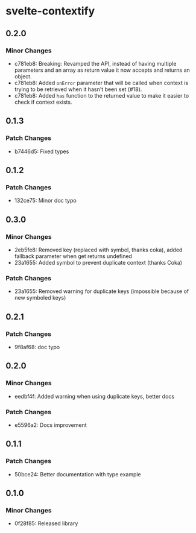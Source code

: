 # svelte-contextify

## 0.2.0

### Minor Changes

- c781eb8: Breaking: Revamped the API, instead of having multiple parameters and an array as return value it now accepts and returns an object.
- c781eb8: Added `onError` parameter that will be called when context is trying to be retrieved when it hasn't been set (#18).
- c781eb8: Added `has` function to the returned value to make it easier to check if context exists.

## 0.1.3

### Patch Changes

- b7446d5: Fixed types

## 0.1.2

### Patch Changes

- 132ce75: Minor doc typo

## 0.3.0

### Minor Changes

- 2eb5fe8: Removed key (replaced with symbol, thanks coka), added fallback parameter when get returns undefined
- 23a1655: Added symbol to prevent duplicate context (thanks Coka)

### Patch Changes

- 23a1655: Removed warning for duplicate keys (impossible because of new symboled keys)

## 0.2.1

### Patch Changes

- 9f8af68: doc typo

## 0.2.0

### Minor Changes

- eedbf4f: Added warning when using duplicate keys, better docs

### Patch Changes

- e5596a2: Docs improvement

## 0.1.1

### Patch Changes

- 50bce24: Better documentation with type example

## 0.1.0

### Minor Changes

- 0f28f85: Released library
